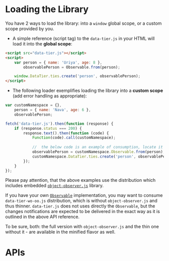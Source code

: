 # Loading the Library

You have 2 ways to load the library: into a `window` global scope, or a custom scope provided by you.

* A simple reference (script tag) to the `data-tier.js` in your HTML will load it into the __global scope__:
```html
<script src="data-tier.js"></script>
<script>
	var person = { name: 'Uriya', age: 8 },
	    observablePerson = Observable.from(person);

	window.DataTier.ties.create('person', observablePerson);
</script>
```

* The following loader exemplifies loading the library into a __custom scope__ (add error handling as appropriate):
```javascript
var customNamespace = {},
    person = { name: 'Nava', age: 6 },
    observablePerson;

fetch('data-tier.js').then(function (response) {
	if (response.status === 200) {
		response.text().then(function (code) {
			Function(code).call(customNamespace);
			
			//	the below code is an example of consumption, locate it in your app lifecycle/flow as appropriate
			observablePerson = customNamespace.Observable.from(person);
			customNamespace.DataTier.ties.create('person', observablePerson);
		});
	}
});
```

Please pay attention, that the above examples use the distribution which includes embedded [`object-observer.js`](https://www.npmjs.com/package/object-observer) library.

If you have your own [`Observable`](https://github.com/gullerya/object-observer-js#observable-static-properties) implementation, you may want to consume `data-tier-wo-oo.js` distribution, which is without `object-observer.js` and thus thinner. `data-tier.js` does not uses directly the `Observable`, but the changes notifications are expected to be delivered in the exact way as it is outlined in the above API reference.

To be sure, both: the full version with `object-observer.js` and the thin one without it - are available in the minified flavor as well.

# APIs
